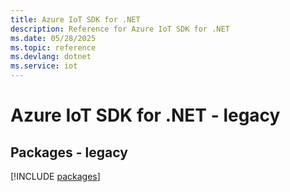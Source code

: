 ```yaml
---
title: Azure IoT SDK for .NET
description: Reference for Azure IoT SDK for .NET
ms.date: 05/28/2025
ms.topic: reference
ms.devlang: dotnet
ms.service: iot
---
```

# Azure IoT SDK for .NET - legacy
## Packages - legacy
[!INCLUDE [packages](iot-index.md)]